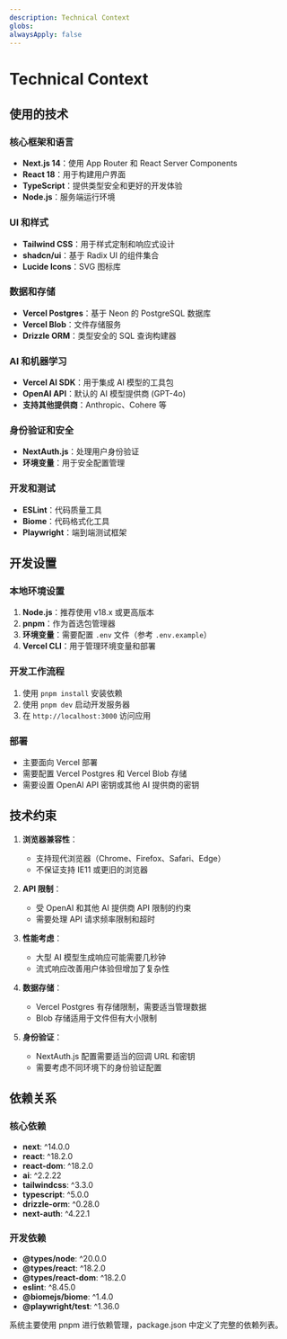 ```yaml
---
description: Technical Context
globs:
alwaysApply: false
---
```

# Technical Context

## 使用的技术

### 核心框架和语言

- **Next.js 14**：使用 App Router 和 React Server Components
- **React 18**：用于构建用户界面
- **TypeScript**：提供类型安全和更好的开发体验
- **Node.js**：服务端运行环境

### UI 和样式

- **Tailwind CSS**：用于样式定制和响应式设计
- **shadcn/ui**：基于 Radix UI 的组件集合
- **Lucide Icons**：SVG 图标库

### 数据和存储

- **Vercel Postgres**：基于 Neon 的 PostgreSQL 数据库
- **Vercel Blob**：文件存储服务
- **Drizzle ORM**：类型安全的 SQL 查询构建器

### AI 和机器学习

- **Vercel AI SDK**：用于集成 AI 模型的工具包
- **OpenAI API**：默认的 AI 模型提供商 (GPT-4o)
- **支持其他提供商**：Anthropic、Cohere 等

### 身份验证和安全

- **NextAuth.js**：处理用户身份验证
- **环境变量**：用于安全配置管理

### 开发和测试

- **ESLint**：代码质量工具
- **Biome**：代码格式化工具
- **Playwright**：端到端测试框架

## 开发设置

### 本地环境设置

1. **Node.js**：推荐使用 v18.x 或更高版本
2. **pnpm**：作为首选包管理器
3. **环境变量**：需要配置 `.env` 文件（参考 `.env.example`）
4. **Vercel CLI**：用于管理环境变量和部署

### 开发工作流程

1. 使用 `pnpm install` 安装依赖
2. 使用 `pnpm dev` 启动开发服务器
3. 在 `http://localhost:3000` 访问应用

### 部署

- 主要面向 Vercel 部署
- 需要配置 Vercel Postgres 和 Vercel Blob 存储
- 需要设置 OpenAI API 密钥或其他 AI 提供商的密钥

## 技术约束

1. **浏览器兼容性**：
   - 支持现代浏览器（Chrome、Firefox、Safari、Edge）
   - 不保证支持 IE11 或更旧的浏览器

2. **API 限制**：
   - 受 OpenAI 和其他 AI 提供商 API 限制的约束
   - 需要处理 API 请求频率限制和超时

3. **性能考虑**：
   - 大型 AI 模型生成响应可能需要几秒钟
   - 流式响应改善用户体验但增加了复杂性

4. **数据存储**：
   - Vercel Postgres 有存储限制，需要适当管理数据
   - Blob 存储适用于文件但有大小限制

5. **身份验证**：
   - NextAuth.js 配置需要适当的回调 URL 和密钥
   - 需要考虑不同环境下的身份验证配置

## 依赖关系

### 核心依赖

- **next**: ^14.0.0
- **react**: ^18.2.0
- **react-dom**: ^18.2.0
- **ai**: ^2.2.22
- **tailwindcss**: ^3.3.0
- **typescript**: ^5.0.0
- **drizzle-orm**: ^0.28.0
- **next-auth**: ^4.22.1

### 开发依赖

- **@types/node**: ^20.0.0
- **@types/react**: ^18.2.0
- **@types/react-dom**: ^18.2.0
- **eslint**: ^8.45.0
- **@biomejs/biome**: ^1.4.0
- **@playwright/test**: ^1.36.0

系统主要使用 pnpm 进行依赖管理，package.json 中定义了完整的依赖列表。
